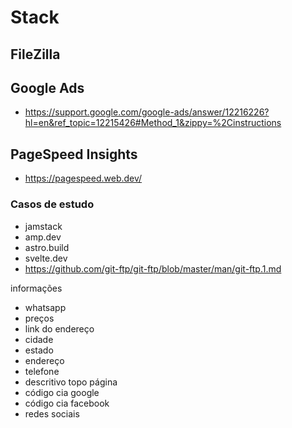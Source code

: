 # Stack
## FileZilla

## Google Ads
- https://support.google.com/google-ads/answer/12216226?hl=en&ref_topic=12215426#Method_1&zippy=%2Cinstructions
## PageSpeed Insights
- https://pagespeed.web.dev/

### Casos de estudo
- jamstack
- amp.dev
- astro.build
- svelte.dev
- https://github.com/git-ftp/git-ftp/blob/master/man/git-ftp.1.md

informações 
- whatsapp
- preços
- link do endereço
- cidade
- estado
- endereço
- telefone
- descritivo topo página
- código cia google
- código cia facebook
- redes sociais



